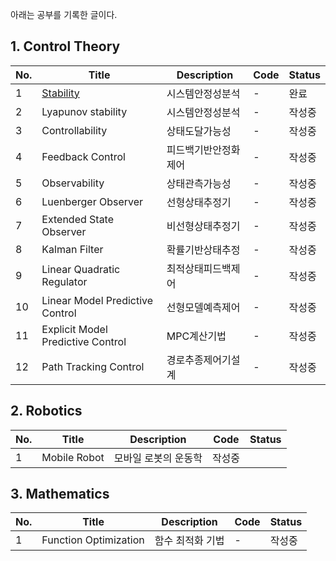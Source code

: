 아래는 공부를 기록한 글이다.

## 1. Control Theory
|No.|Title|Description|Code|Status|
|--|--|--|--|--|
|1|[Stability](https://github.com/seminarNotes/studyNotes/tree/main/C01_Stability)|시스템안정성분석|-|완료|
|2|Lyapunov stability|시스템안정성분석|-|작성중|
|3|Controllability|상태도달가능성|-|작성중|
|4|Feedback Control|피드백기반안정화제어|-|작성중|
|5|Observability|상태관측가능성|-|작성중|
|6|Luenberger Observer|선형상태추정기|-|작성중|
|7|Extended State Observer|비선형상태추정기|-|작성중|
|8|Kalman Filter|확률기반상태추정|-|작성중|
|9|Linear Quadratic Regulator|최적상태피드백제어|-|작성중|
|10|Linear Model Predictive Control|선형모델예측제어|-|작성중|
|11|Explicit Model Predictive Control|MPC계산기법|-|작성중|
|12|Path Tracking Control|경로추종제어기설계|-|작성중|

## 2. Robotics

|No.|Title|Description|Code|Status|
|--|--|--|--|--|
|1|Mobile Robot|모바일 로봇의 운동학|작성중|

## 3. Mathematics

|No.|Title|Description|Code|Status|
|--|--|--|--|--|
|1|Function Optimization|함수 최적화 기법|-|작성중|

